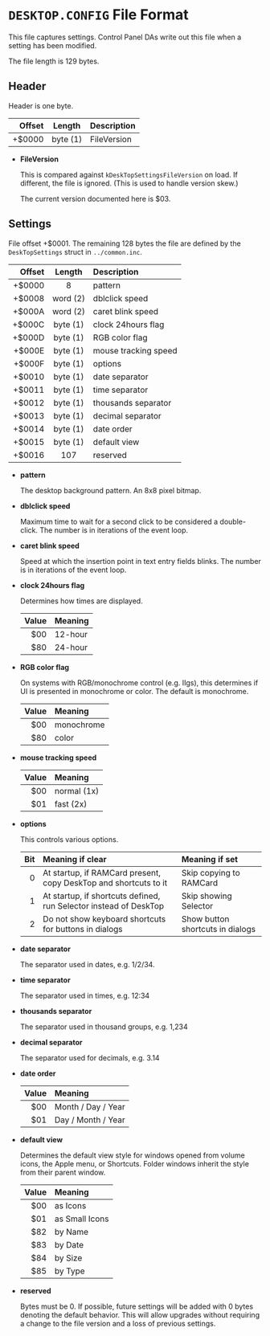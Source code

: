 # `DESKTOP.CONFIG` File Format

This file captures settings. Control Panel DAs write out this file
when a setting has been modified.

The file length is 129 bytes.

## Header

Header is one byte.

|  Offset  |  Length    | Description      |
|---------:|:----------:|:-----------------|
|  +$0000  |  byte (1)  | FileVersion      |

* **FileVersion**

   This is compared against `kDeskTopSettingsFileVersion` on load. If
   different, the file is ignored. (This is used to handle version
   skew.)

   The current version documented here is $03.

## Settings

File offset +$0001. The remaining 128 bytes the file are defined by the
`DeskTopSettings` struct in `../common.inc`.

|  Offset  |  Length    | Description          |
|---------:|:----------:|:---------------------|
|  +$0000  |  8         | pattern              |
|  +$0008  |  word (2)  | dblclick speed       |
|  +$000A  |  word (2)  | caret blink speed    |
|  +$000C  |  byte (1)  | clock 24hours flag   |
|  +$000D  |  byte (1)  | RGB color flag       |
|  +$000E  |  byte (1)  | mouse tracking speed |
|  +$000F  |  byte (1)  | options              |
|  +$0010  |  byte (1)  | date separator       |
|  +$0011  |  byte (1)  | time separator       |
|  +$0012  |  byte (1)  | thousands separator  |
|  +$0013  |  byte (1)  | decimal separator    |
|  +$0014  |  byte (1)  | date order           |
|  +$0015  |  byte (1)  | default view         |
|  +$0016  |  107       | reserved             |

* **pattern**

   The desktop background pattern. An 8x8 pixel bitmap.

* **dblclick speed**

   Maximum time to wait for a second click to be considered a
   double-click. The number is in iterations of the event loop.

* **caret blink speed**

   Speed at which the insertion point in text entry fields blinks. The
   number is in iterations of the event loop.

* **clock 24hours flag**

   Determines how times are displayed.

   | Value | Meaning        |
   |------:|:---------------|
   | $00   | 12-hour        |
   | $80   | 24-hour        |

* **RGB color flag**

   On systems with RGB/monochrome control (e.g. IIgs), this
   determines if UI is presented in monochrome or color. The
   default is monochrome.

   | Value | Meaning        |
   |------:|:---------------|
   | $00   | monochrome     |
   | $80   | color          |

* **mouse tracking speed**

   | Value | Meaning        |
   |------:|:---------------|
   | $00   | normal (1x)    |
   | $01   | fast (2x)      |

* **options**

   This controls various options.

   | Bit   | Meaning if clear                                                  | Meaning if set                          |
   |------:|:------------------------------------------------------------------|:----------------------------------------|
   | 0     | At startup, if RAMCard present, copy DeskTop and shortcuts to it  | Skip copying to RAMCard                 |
   | 1     | At startup, if shortcuts defined, run Selector instead of DeskTop | Skip showing Selector                   |
   | 2     | Do not show keyboard shortcuts for buttons in dialogs             | Show button shortcuts in dialogs        |

* **date separator**

   The separator used in dates, e.g. 1/2/34.

* **time separator**

   The separator used in times, e.g. 12:34

* **thousands separator**

   The separator used in thousand groups, e.g. 1,234

* **decimal separator**

   The separator used for decimals, e.g. 3.14

* **date order**

   | Value | Meaning            |
   |------:|:-------------------|
   | $00   | Month / Day / Year |
   | $01   | Day / Month / Year |

* **default view**

   Determines the default view style for windows opened from volume
   icons, the Apple menu, or Shortcuts. Folder windows inherit the
   style from their parent window.

   | Value | Meaning            |
   |------:|:-------------------|
   | $00   | as Icons           |
   | $01   | as Small Icons     |
   | $82   | by Name            |
   | $83   | by Date            |
   | $84   | by Size            |
   | $85   | by Type            |

* **reserved**

   Bytes must be 0. If possible, future settings will be added with 0
   bytes denoting the default behavior. This will allow upgrades
   without requiring a change to the file version and a loss of
   previous settings.
